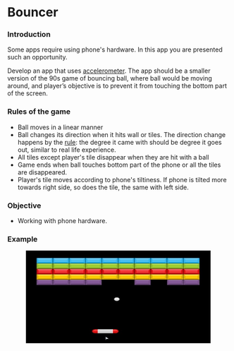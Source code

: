 # Bouncer

### Introduction

Some apps require using phone's hardware. In this app you are presented such an opportunity.

Develop an app that uses [accelerometer](https://www.credencys.com/blog/accelerometer/#:~:text=What%20does%20an%20accelerometer%20in,the%20orientation%20of%20your%20app.). The app should be a smaller version of the 90s game of bouncing ball, where ball would be moving around, and player’s objective is to prevent it from touching the bottom part of the screen.

### Rules of the game

- Ball moves in a linear manner
- Ball changes its direction when it hits wall or tiles. The direction change happens by the [rule](https://www.toppr.com/ask/en-af/question/1865186/): the degree it came with should be degree it goes out, similar to real life experience.
- All tiles except player's tile disappear when they are hit with a ball
- Game ends when ball touches bottom part of the phone or all the tiles are disappeared.
- Player's tile moves according to phone's tiltiness. If phone is tilted more towards right side, so does the tile, the same with left side.

### Objective

- Working with phone hardware.

### Example

<center>

<img src="./resources/bouncer.01.jpg?raw=true" style = "width: 420px !important; height: 210px !important;"/>

</center>
